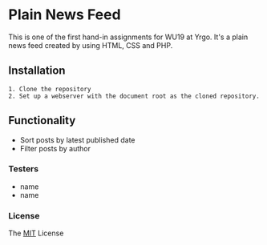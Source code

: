 # Plain News Feed

This is one of the first hand-in assignments for WU19 at Yrgo.
It's a plain news feed created by using HTML, CSS and PHP. 

## Installation
    1. Clone the repository 
    2. Set up a webserver with the document root as the cloned repository.
    
## Functionality 
* Sort posts by latest published date
* Filter posts by author

### Testers
* name
* name 

### License

The [MIT](https://github.com/Juljulia/Plain-news/blob/master/LICENSE) License 
